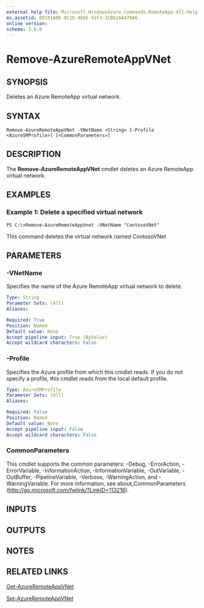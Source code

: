 ```yaml
---
external help file: Microsoft.WindowsAzure.Commands.RemoteApp.dll-Help.xml
ms.assetid: ED191A06-0C1D-486E-91F3-3CB61AA470A6
online version: 
schema: 2.0.0
---
```


# Remove-AzureRemoteAppVNet

## SYNOPSIS
Deletes an Azure RemoteApp virtual network.

## SYNTAX

```
Remove-AzureRemoteAppVNet -VNetName <String> [-Profile <AzureSMProfile>] [<CommonParameters>]
```

## DESCRIPTION
The **Remove-AzureRemoteAppVNet** cmdlet deletes an Azure RemoteApp virtual network.

## EXAMPLES

### Example 1: Delete a specified virtual network
```
PS C:\>Remove-AzureRemoteAppVnet -VNetName "ContosoVNet"
```

This command deletes the virtual network named ContosoVNet

## PARAMETERS

### -VNetName
Specifies the name of the Azure RemoteApp virtual network to delete.

```yaml
Type: String
Parameter Sets: (All)
Aliases: 

Required: True
Position: Named
Default value: None
Accept pipeline input: True (ByValue)
Accept wildcard characters: False
```

### -Profile
Specifies the Azure profile from which this cmdlet reads.
If you do not specify a profile, this cmdlet reads from the local default profile.

```yaml
Type: AzureSMProfile
Parameter Sets: (All)
Aliases: 

Required: False
Position: Named
Default value: None
Accept pipeline input: False
Accept wildcard characters: False
```

### CommonParameters
This cmdlet supports the common parameters: -Debug, -ErrorAction, -ErrorVariable, -InformationAction, -InformationVariable, -OutVariable, -OutBuffer, -PipelineVariable, -Verbose, -WarningAction, and -WarningVariable. For more information, see about_CommonParameters (http://go.microsoft.com/fwlink/?LinkID=113216).

## INPUTS

## OUTPUTS

## NOTES

## RELATED LINKS

[Get-AzureRemoteAppVNet](./Get-AzureRemoteAppVNet.md)

[Set-AzureRemoteAppVNet](./Set-AzureRemoteAppVNet.md)


